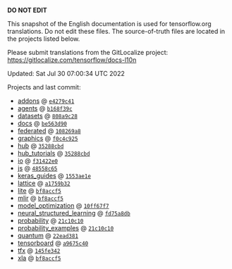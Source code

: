 __DO NOT EDIT__

This snapshot of the English documentation is used for tensorflow.org
translations. Do not edit these files. The source-of-truth files are located in
the projects listed below.

Please submit translations from the GitLocalize project: https://gitlocalize.com/tensorflow/docs-l10n

Updated: Sat Jul 30 07:00:34 UTC 2022

Projects and last commit:

- [addons](https://github.com/tensorflow/addons/tree/master/docs) @ <a href='https://github.com/tensorflow/addons/commit/e4279c414c2ca7365bc24c2033086ba114f1e004'><code>e4279c41</code></a>
- [agents](https://github.com/tensorflow/agents/tree/master/docs) @ <a href='https://github.com/tensorflow/agents/commit/b168f39c880d2bc2b5026e16b264d914faa6ecc2'><code>b168f39c</code></a>
- [datasets](https://github.com/tensorflow/datasets/tree/master/docs) @ <a href='https://github.com/tensorflow/datasets/commit/808a9c288a154e716e1e44e5881b7d3efdb6eaa9'><code>808a9c28</code></a>
- [docs](https://github.com/tensorflow/docs/tree/master/site/en) @ <a href='https://github.com/tensorflow/docs/commit/be563d905794ccc2e436b24ea519bc9e4d99b8ab'><code>be563d90</code></a>
- [federated](https://github.com/tensorflow/federated/tree/main/docs) @ <a href='https://github.com/tensorflow/federated/commit/108269a8f6b6ba0b5103fc1cf96bb68975044f9a'><code>108269a8</code></a>
- [graphics](https://github.com/tensorflow/graphics/tree/master/tensorflow_graphics/g3doc) @ <a href='https://github.com/tensorflow/graphics/commit/f0c4c9256c9b1a6a5337762d763e4910631c65c4'><code>f0c4c925</code></a>
- [hub](https://github.com/tensorflow/hub/tree/master/docs) @ <a href='https://github.com/tensorflow/hub/commit/35288cbd341a133b45e78dc3b48fa0a83fd7a6df'><code>35288cbd</code></a>
- [hub_tutorials](https://github.com/tensorflow/hub/tree/master/examples/colab) @ <a href='https://github.com/tensorflow/hub/commit/35288cbd341a133b45e78dc3b48fa0a83fd7a6df'><code>35288cbd</code></a>
- [io](https://github.com/tensorflow/io/tree/master/docs) @ <a href='https://github.com/tensorflow/io/commit/f31422e0eeb08e6336411009d316ff9d0d36edf1'><code>f31422e0</code></a>
- [js](https://github.com/tensorflow/tfjs-website/tree/master/docs) @ <a href='https://github.com/tensorflow/tfjs-website/commit/48558c656e6c543a6275995b6287458f70e719a6'><code>48558c65</code></a>
- [keras_guides](https://github.com/tensorflow/docs/tree/snapshot-keras/site/en/guide/keras) @ <a href='https://github.com/tensorflow/docs/commit/1553ae1e4a149be71703e2ee60173b3d1e0e8c00'><code>1553ae1e</code></a>
- [lattice](https://github.com/tensorflow/lattice/tree/master/docs) @ <a href='https://github.com/tensorflow/lattice/commit/a1759b3243131cafca37d46b1977362dec8abee3'><code>a1759b32</code></a>
- [lite](https://github.com/tensorflow/tensorflow/tree/master/tensorflow/lite/g3doc) @ <a href='https://github.com/tensorflow/tensorflow/commit/bf8accf550193f7fdb2b94640bde98639c4ee9eb'><code>bf8accf5</code></a>
- [mlir](https://github.com/tensorflow/tensorflow/tree/master/tensorflow/compiler/mlir/g3doc) @ <a href='https://github.com/tensorflow/tensorflow/commit/bf8accf550193f7fdb2b94640bde98639c4ee9eb'><code>bf8accf5</code></a>
- [model_optimization](https://github.com/tensorflow/model-optimization/tree/master/tensorflow_model_optimization/g3doc) @ <a href='https://github.com/tensorflow/model-optimization/commit/10ff67f7601cf667e5c8b9783f23a68244b62ae9'><code>10ff67f7</code></a>
- [neural_structured_learning](https://github.com/tensorflow/neural-structured-learning/tree/master/g3doc) @ <a href='https://github.com/tensorflow/neural-structured-learning/commit/fd75a8db803eef34b8fb4b7a88318f010d7f5c63'><code>fd75a8db</code></a>
- [probability](https://github.com/tensorflow/probability/tree/main/tensorflow_probability/g3doc) @ <a href='https://github.com/tensorflow/probability/commit/21c10c1073082ee592c8f119e9fedc78a704634f'><code>21c10c10</code></a>
- [probability_examples](https://github.com/tensorflow/probability/tree/main/tensorflow_probability/examples/jupyter_notebooks) @ <a href='https://github.com/tensorflow/probability/commit/21c10c1073082ee592c8f119e9fedc78a704634f'><code>21c10c10</code></a>
- [quantum](https://github.com/tensorflow/quantum/tree/master/docs) @ <a href='https://github.com/tensorflow/quantum/commit/22ead381acb6446d11b4be17e03d8a57fe59a429'><code>22ead381</code></a>
- [tensorboard](https://github.com/tensorflow/tensorboard/tree/master/docs) @ <a href='https://github.com/tensorflow/tensorboard/commit/a9675c4077367179a2f3ec5c878301f35d638b60'><code>a9675c40</code></a>
- [tfx](https://github.com/tensorflow/tfx/tree/master/docs) @ <a href='https://github.com/tensorflow/tfx/commit/145fe3420f7d5d1ba35f45200350fe3abbd6a9a1'><code>145fe342</code></a>
- [xla](https://github.com/tensorflow/tensorflow/tree/master/tensorflow/compiler/xla/g3doc) @ <a href='https://github.com/tensorflow/tensorflow/commit/bf8accf550193f7fdb2b94640bde98639c4ee9eb'><code>bf8accf5</code></a>

